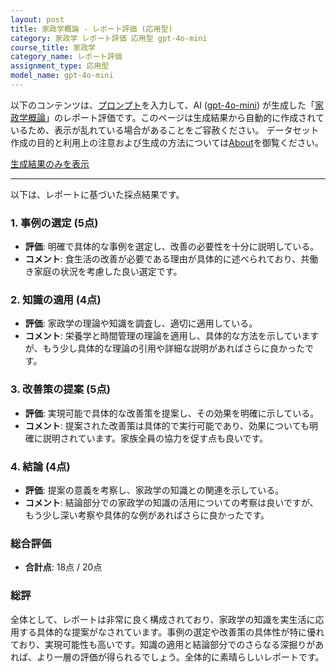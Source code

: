 ```yaml
---
layout: post
title: 家政学概論 - レポート評価 (応用型)
category: 家政学 レポート評価 応用型 gpt-4o-mini
course_title: 家政学
category_name: レポート評価
assignment_type: 応用型
model_name: gpt-4o-mini
---
```


以下のコンテンツは、[プロンプト](file://../../synthetic_assignments/generated/家政学/gpt-4o-mini/)を入力して、AI ([gpt-4o-mini](contents/gpt-4o-mini)) が生成した「[家政学概論](/contents/家政学/)」のレポート評価です。このページは生成結果から自動的に作成されているため、表示が乱れている場合があることをご容赦ください。
データセット作成の目的と利用上の注意および生成の方法については[About](/About)を御覧ください。

[生成結果のみを表示](file://../../synthetic_assignments/generated/家政学/gpt-4o-mini/)
  

***
  
以下は、レポートに基づいた採点結果です。

### 1. 事例の選定 (5点)
- **評価**: 明確で具体的な事例を選定し、改善の必要性を十分に説明している。
- **コメント**: 食生活の改善が必要である理由が具体的に述べられており、共働き家庭の状況を考慮した良い選定です。

### 2. 知識の適用 (4点)
- **評価**: 家政学の理論や知識を調査し、適切に適用している。
- **コメント**: 栄養学と時間管理の理論を適用し、具体的な方法を示していますが、もう少し具体的な理論の引用や詳細な説明があればさらに良かったです。

### 3. 改善策の提案 (5点)
- **評価**: 実現可能で具体的な改善策を提案し、その効果を明確に示している。
- **コメント**: 提案された改善策は具体的で実行可能であり、効果についても明確に説明されています。家族全員の協力を促す点も良いです。

### 4. 結論 (4点)
- **評価**: 提案の意義を考察し、家政学の知識との関連を示している。
- **コメント**: 結論部分での家政学の知識の活用についての考察は良いですが、もう少し深い考察や具体的な例があればさらに良かったです。

### 総合評価
- **合計点**: 18点 / 20点

### 総評
全体として、レポートは非常に良く構成されており、家政学の知識を実生活に応用する具体的な提案がなされています。事例の選定や改善策の具体性が特に優れており、実現可能性も高いです。知識の適用と結論部分でのさらなる深掘りがあれば、より一層の評価が得られるでしょう。全体的に素晴らしいレポートです。

